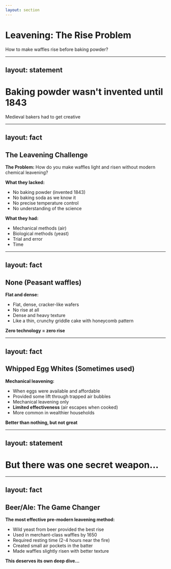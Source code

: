 ```yaml
---
layout: section
---
```

# Leavening: The Rise Problem
How to make waffles rise before baking powder?

---
layout: statement
---
# Baking powder wasn't invented until 1843

Medieval bakers had to get creative

---
layout: fact
---
## The Leavening Challenge

**The Problem:**
How do you make waffles light and risen without modern chemical leavening?

**What they lacked:**
- No baking powder (invented 1843)
- No baking soda as we know it
- No precise temperature control
- No understanding of the science

**What they had:**
- Mechanical methods (air)
- Biological methods (yeast)
- Trial and error
- Time

---
layout: fact
---
## None (Peasant waffles)

**Flat and dense:**
- Flat, dense, cracker-like wafers
- No rise at all
- Dense and heavy texture
- Like a thin, crunchy griddle cake with honeycomb pattern

**Zero technology = zero rise**

---
layout: fact
---
## Whipped Egg Whites (Sometimes used)

**Mechanical leavening:**
- When eggs were available and affordable
- Provided some lift through trapped air bubbles
- Mechanical leavening only
- **Limited effectiveness** (air escapes when cooked)
- More common in wealthier households

**Better than nothing, but not great**

---
layout: statement
---
# But there was one secret weapon...

---
layout: fact
---
## Beer/Ale: The Game Changer

**The most effective pre-modern leavening method:**
- Wild yeast from beer provided the best rise
- Used in merchant-class waffles by 1650
- Required resting time (2-4 hours near the fire)
- Created small air pockets in the batter
- Made waffles slightly risen with better texture

**This deserves its own deep dive...**

